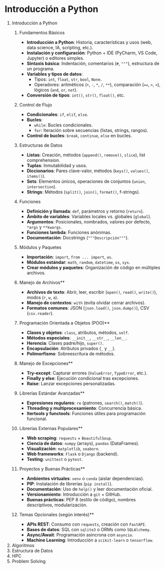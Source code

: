 # Introducción a Python

1. Introducción  a Python
    1. Fundamentos Básicos
        -  **Introducción a Python**: Historia, características y usos (web, data science, IA, scripting, etc.).
        -  **Instalación y configuración**: Python + IDE (PyCharm, VS Code, Jupyter) o editores simples.
        -  **Sintaxis básica**: Indentación, comentarios (`#`, `"""`), estructura de un programa.
        -  **Variables y tipos de datos**: 
            - Tipos: `int`, `float`, `str`, `bool`, `None`.
            - Operadores: aritméticos (`+`, `-`, `*`, `/`, `**`), comparación (`==`, `>`, `<`), lógicos (`and`, `or`, `not`).
        -  **Conversión de tipos**: `int()`, `str()`, `float()`, etc.
    2. Control de Flujo
        - **Condicionales**: `if`, `elif`, `else`.
        - **Bucles**:
            - `while`: Bucles condicionales.
            - `for`: Iteración sobre secuencias (listas, strings, rangos).
        - **Control de bucles**: `break`, `continue`, `else` en bucles.

    3. Estructuras de Datos
        - **Listas**: Creación, métodos (`append()`, `remove()`, `slice`), list comprehension.
        - **Tuplas**: Inmutabilidad y usos.
        - **Diccionarios**: Pares clave-valor, métodos (`keys()`, `values()`, `items()`).
        - **Sets**: Elementos únicos, operaciones de conjuntos (`union`, `intersection`).
        - **Strings**: Métodos (`split()`, `join()`, `format()`, f-strings).
    4. Funciones
        - **Definición y llamada**: `def`, parámetros y retorno (`return`).
        - **Ámbito de variables**: Variables locales vs. globales (`global`).
        - **Argumentos**: Posicionales, nombrados, valores por defecto, `*args` y `**kwargs`.
        - **Funciones lambda**: Funciones anónimas.
        - **Documentación**: Docstrings (`"""Descripción"""`).
    5. Módulos y Paquetes
        - **Importación**: `import`, `from ... import`, `as`.
        - **Módulos estándar**: `math`, `random`, `datetime`, `os`, `sys`.
        - **Crear módulos y paquetes**: Organización de código en múltiples archivos.

    6. Manejo de Archivos**
        - **Archivos de texto**: Abrir, leer, escribir (`open()`, `read()`, `write()`), modos (`r`, `w`, `a`).
        - **Manejo de contextos**: `with` (evita olvidar cerrar archivos).
        - **Formatos comunes**: JSON (`json.load()`, `json.dump()`), CSV (`csv.reader`).

    7. Programación Orientada a Objetos (POO)**
        - **Clases y objetos**: `class`, atributos, métodos, `self`.
        - **Métodos especiales**: `__init__`, `__str__`, `__len__`.
        - **Herencia**: Clases padre/hijo, `super()`.
        - **Encapsulación**: Atributos privados (`_` y `__`).
        - **Polimorfismo**: Sobreescritura de métodos.

    8. Manejo de Excepciones**
        - **Try-except**: Capturar errores (`ValueError`, `TypeError`, etc.).
        - **Finally y else**: Ejecución condicional tras excepciones.
        - **Raise**: Lanzar excepciones personalizadas.

    9. Librerías Estándar Avanzadas**
        - **Expresiones regulares**: `re` (patrones, `search()`, `match()`).
        - **Threading y multiprocesamiento**: Concurrencia básica.
        - **Itertools y functools**: Funciones útiles para programación funcional.

    10. Librerías Externas Populares**
        - **Web scraping**: `requests` + `BeautifulSoup`.
        - **Ciencia de datos**: `numpy` (arrays), `pandas` (DataFrames).
        - **Visualización**: `matplotlib`, `seaborn`.
        - **Web frameworks**: `Flask` o `Django` (backend).
        - **Testing**: `unittest` o `pytest`.
    11. Proyectos y Buenas Prácticas**
        - **Ambientes virtuales**: `venv` o `conda` (aislar dependencias).
        - **PIP**: Instalación de librerías (`pip install`).
        - **Documentación**: Uso de `help()` y leer documentación oficial.
        - **Versionamiento**: Introducción a `git` + GitHub.
        - **Buenas prácticas**: PEP 8 (estilo de código), nombres descriptivos, modularización.
    
    12. Temas Opcionales (según interés)**
        - **APIs REST**: Consumo con `requests`, creación con `FastAPI`.
        - **Bases de datos**: SQL con `sqlite3` o ORMs como `SQLAlchemy`.
        - **Async/Await**: Programación asíncrona con `asyncio`.
        - **Machine Learning**: Introducción a `scikit-learn` o `tensorflow`.
2. Algoritmos
3. Estructura de Datos
4. HPC
5. Problem Solving